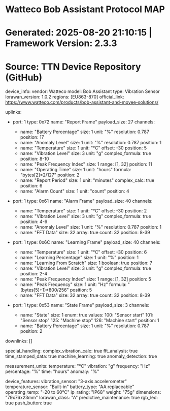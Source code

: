 # Watteco Bob Assistant Protocol MAP
# Generated: 2025-08-20 21:10:15 | Framework Version: 2.3.3
# Source: TTN Device Repository (GitHub)

device_info:
  vendor: Watteco
  model: Bob Assistant
  type: Vibration Sensor
  lorawan_version: 1.0.2
  regions: [EU863-870]
  official_link: https://www.watteco.com/products/bob-assistant-and-movee-solutions/

uplinks:
  - port: 1
    type: 0x72
    name: "Report Frame"
    payload_size: 27
    channels:
      - name: "Battery Percentage"
        size: 1
        unit: "%"
        resolution: 0.787
        position: 17
      - name: "Anomaly Level"
        size: 1
        unit: "%"
        resolution: 0.787
        position: 1
      - name: "Temperature"
        size: 1
        unit: "°C"
        offset: -30
        position: 5
      - name: "Vibration Level"
        size: 3
        unit: "g"
        complex_formula: true
        position: 8-10
      - name: "Peak Frequency Index"
        size: 1
        range: [1, 32]
        position: 11
      - name: "Operating Time"
        size: 1
        unit: "hours"
        formula: "bytes[2]*2/127"
        position: 2
      - name: "Report Period"
        size: 1
        unit: "minutes"
        complex_calc: true
        position: 6
      - name: "Alarm Count"
        size: 1
        unit: "count"
        position: 4

  - port: 1
    type: 0x61
    name: "Alarm Frame"
    payload_size: 40
    channels:
      - name: "Temperature"
        size: 1
        unit: "°C"
        offset: -30
        position: 2
      - name: "Vibration Level"
        size: 3
        unit: "g"
        complex_formula: true
        position: 4-6
      - name: "Anomaly Level"
        size: 1
        unit: "%"
        resolution: 0.787
        position: 1
      - name: "FFT Data"
        size: 32
        array: true
        count: 32
        position: 8-39

  - port: 1
    type: 0x6C
    name: "Learning Frame"
    payload_size: 40
    channels:
      - name: "Temperature"
        size: 1
        unit: "°C"
        offset: -30
        position: 6
      - name: "Learning Percentage"
        size: 1
        unit: "%"
        position: 1
      - name: "Learning From Scratch"
        size: 1
        boolean: true
        position: 7
      - name: "Vibration Level"
        size: 3
        unit: "g"
        complex_formula: true
        position: 2-4
      - name: "Peak Frequency Index"
        size: 1
        range: [1, 32]
        position: 5
      - name: "Peak Frequency"
        size: 1
        unit: "Hz"
        formula: "(bytes[5]+1)*800/256"
        position: 5
      - name: "FFT Data"
        size: 32
        array: true
        count: 32
        position: 8-39

  - port: 1
    type: 0x53
    name: "State Frame"
    payload_size: 3
    channels:
      - name: "State"
        size: 1
        enum: true
        values:
          100: "Sensor start"
          101: "Sensor stop"
          125: "Machine stop"
          126: "Machine start"
        position: 1
      - name: "Battery Percentage"
        size: 1
        unit: "%"
        resolution: 0.787
        position: 2

downlinks: []

special_handling:
  complex_vibration_calc: true
  fft_analysis: true
  time_stamped_data: true
  machine_learning: true
  anomaly_detection: true
  
measurement_units:
  temperature: "°C"
  vibration: "g"
  frequency: "Hz"
  percentage: "%"
  time: "hours"
  anomaly: "%"

device_features:
  vibration_sensor: "3-axis accelerometer"
  temperature_sensor: "Built-in"
  battery_type: "AA replaceable"
  operating_temp: "-20 to 60°C"
  ip_rating: "IP68"
  weight: "75g"
  dimensions: "79x76x23mm"
  lorawan_class: "A"
  predictive_maintenance: true
  rgb_led: true
  push_button: true
